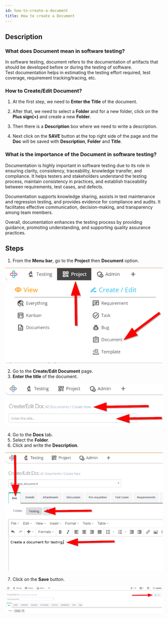 ```yaml
---
id: how-to-create-a-document
title: How to create a Document
---
```


## Description

### What does Document mean in software testing? 

In software testing, document refers to the documentation of artifacts that should be developed before or during the testing of software.  
Test documentation helps in estimating the testing effort required, test coverage, requirement tracking/tracing, etc.

### How to Create/Edit Document?

1. At the first step, we need to **Enter the Title** of the document.

2. After that, we need to select a **Folder** and for a new folder, click on the **Plus sign(+)** and create a new **Folder**.

3. Then there is a **Description** box where we need to write a description.

4. Next click on the **SAVE** button at the top right side of the page and the **Doc** will be saved with **Description**, **Folder** and **Title**.  

### What is the importance of the Document in software testing?

Documentation is highly important in software testing due to its role in ensuring clarity, consistency, traceability, knowledge transfer, and compliance. It helps testers and stakeholders understand the testing process, maintain consistency in practices, and establish traceability between requirements, test cases, and defects.  

Documentation supports knowledge sharing, assists in test maintenance and regression testing, and provides evidence for compliance and audits. It facilitates effective communication, decision-making, and transparency among team members.  

Overall, documentation enhances the testing process by providing guidance, promoting understanding, and supporting quality assurance practices.

## Steps

1. From the **Menu bar**, go to the **Project** then **Document** option.

![](/img/how-tos/how-to-create-a-document/doc-option.png)

2. Go to the **Create/Edit Document** page.
3. **Enter the title** of the document.

![](/img/how-tos/how-to-create-a-document/doc-title.png)

4. Go to the **Docs** tab.
5. Select the **Folder**.
6. Click and write the **Description**.

![](/img/how-tos/how-to-create-a-document/doc-info.png)

7. Click on the **Save** button.

![](/img/how-tos/how-to-create-a-document/save-doc.png)